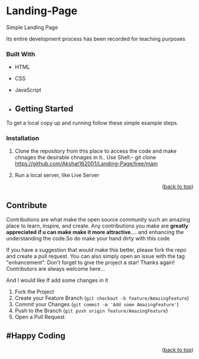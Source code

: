 # Landing-Page
Simple Landing Page

Its entire development process has been recorded for teaching purposes


### Built With

* HTML
* CSS
* JavaScript
  

* ## Getting Started

To get a local copy up and running follow these simple example steps.

### Installation

1. Clone the repository from this place to access the code and make chnages the desirable chnages in it..
   Use Shell:-
   git clone https://github.com/Akshat162001/Landing-Page/tree/main
   

   
2. Run a local server, like Live Server

<p align="right"> (<a href="#readme-top">back to top</a>)</p>

## Contribute

Contributions are what make the open source community such an amazing place to learn, inspire, and create. Any contributions you make are **greatly appreciated if u can make make it more attractive**.... and enhancing the understanding the code.So do make your hand dirty with this code

If you have a suggestion that would make this better, please fork the repo and create a pull request. You can also simply open an issue with the tag "enhancement".
Don't forget to give the project a star! Thanks again! Contributors are always welcome here...

And I would like If add some changes in it


1. Fork the Project
2. Create your Feature Branch (`git checkout -b feature/AmazingFeature`)
3. Commit your Changes (`git commit -m 'Add some AmazingFeature'`)
4. Push to the Branch (`git push origin feature/AmazingFeature`)
5. Open a Pull Request

<h2>#Happy Coding</h2>

<p align="right">(<a href="#readme-top">back to top</a>)</p>




